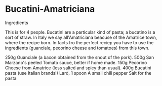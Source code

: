 # Bucatini-Amatriciana
Ingredients

This is for 4 people.
Bucatini are a particular kind of pasta; a bucatino is a sort of straw.
In Italy we say all'Amatriciana beacuse of the Amatrice town, where the recipe born.
In facts fro the perfect reciep you have to use the ingredients (guanciale, pecorino cheese and tomatoes) from this town.

250g Guanciale (a bacon obtained from the snout of the pork).
500g San Marzano's peeled Tomato sauce, better if home made.
150g Pecorino Cheese from Amatrice (less salted and spicy than usual).
400g Bucatini pasta (use Italian brands!)
Lard, 1 spoon
A small chili pepper
Salt for the pasta
